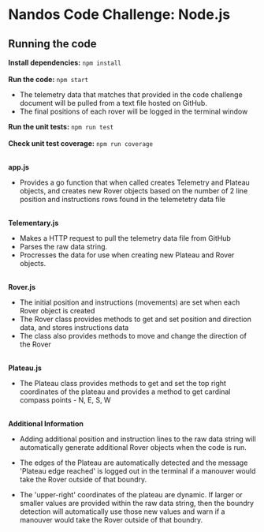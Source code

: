 # Nandos Code Challenge: Node.js #

## Running the code ##

**Install dependencies:** `npm install`
\
\
**Run the code:** `npm start`

- The telemetry data that matches that provided in the code challenge document will be pulled from a text file hosted on GitHub.
- The final positions of each rover will be logged in the terminal window

**Run the unit tests:** `npm run test`
\
\
**Check unit test coverage:** `npm run coverage`

\
**app.js**

- Provides a go function that when called creates Telemetry and Plateau objects, and creates new Rover objects based on the number of 2 line position and instructions rows found in the telemetetry data file


\
**Telementary.js**

- Makes a HTTP request to pull the telemetry data file from GitHub 
- Parses the raw data string.
- Procresses the data for use when creating new Plateau and Rover objects.

\
**Rover.js**

- The initial position and instructions (movements) are set when each Rover object is created
- The Rover class provides methods to get and set position and direction data, and stores instructions data
- The class also provides methods to move and change the direction of the Rover

\
**Plateau.js**

- The Plateau class provides methods to get and set the top right coordinates of the plateau and provides a method to get cardinal compass points - N, E, S, W

\
**Additional Information**

- Adding additional position and instruction lines to the raw data string will automatically generate additional Rover objects when the code is run.

- The edges of the Plateau are automatically detected and the message 'Plateau edge reached' is logged out in the terminal if a manouver would take the Rover outside of that boundry.

- The 'upper-right' coordinates of the plateau are dynamic. If larger or smaller values are provided within the raw data string, then the boundry detection will automatically use those new values and warn if a manouver would take the Rover outside of that boundry.